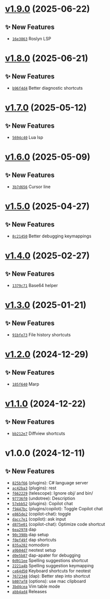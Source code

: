 # [v1.9.0](https://github.com/fredrkl/nvimsetup/compare/v1.8.0...v1.9.0) (2025-06-22)

## ✨ New Features
- [`16e3863`](https://github.com/fredrkl/nvimsetup/commit/16e3863)  Roslyn LSP

# [v1.8.0](https://github.com/fredrkl/nvimsetup/compare/v1.7.0...v1.8.0) (2025-06-21)

## ✨ New Features
- [`b96f4d4`](https://github.com/fredrkl/nvimsetup/commit/b96f4d4)  Better diagnostic shortcuts

# [v1.7.0](https://github.com/fredrkl/nvimsetup/compare/v1.6.0...v1.7.0) (2025-05-12)

## ✨ New Features
- [`5694c40`](https://github.com/fredrkl/nvimsetup/commit/5694c40)  Lua lsp

# [v1.6.0](https://github.com/fredrkl/nvimsetup/compare/v1.5.0...v1.6.0) (2025-05-09)

## ✨ New Features
- [`3b7d656`](https://github.com/fredrkl/nvimsetup/commit/3b7d656)  Cursor line

# [v1.5.0](https://github.com/fredrkl/nvimsetup/compare/v1.4.0...v1.5.0) (2025-04-27)

## ✨ New Features
- [`8c21450`](https://github.com/fredrkl/nvimsetup/commit/8c21450)  Better debugging keymappings

# [v1.4.0](https://github.com/fredrkl/nvimsetup/compare/v1.3.0...v1.4.0) (2025-02-27)

## ✨ New Features
- [`1379c71`](https://github.com/fredrkl/nvimsetup/commit/1379c71)  Base64 helper

# [v1.3.0](https://github.com/fredrkl/nvimsetup/compare/v1.2.0...v1.3.0) (2025-01-21)

## ✨ New Features
- [`91bfe73`](https://github.com/fredrkl/nvimsetup/commit/91bfe73)  File history shortcuts

# [v1.2.0](https://github.com/fredrkl/nvimsetup/compare/v1.1.0...v1.2.0) (2024-12-29)

## ✨ New Features
- [`185f640`](https://github.com/fredrkl/nvimsetup/commit/185f640)  Marp

# [v1.1.0](https://github.com/fredrkl/nvimsetup/compare/v1.0.0...v1.1.0) (2024-12-22)

## ✨ New Features
- [`bb212e7`](https://github.com/fredrkl/nvimsetup/commit/bb212e7)  Diffview shortcuts

# v1.0.0 (2024-12-11)

## ✨ New Features
- [`825bf66`](https://github.com/fredrkl/nvimsetup/commit/825bf66) (plugins): C# language server 
- [`ac42ba3`](https://github.com/fredrkl/nvimsetup/commit/ac42ba3) (plugins): rest 
- [`f662229`](https://github.com/fredrkl/nvimsetup/commit/f662229) (telescope): Ignore obj/ and bin/ 
- [`97736f0`](https://github.com/fredrkl/nvimsetup/commit/97736f0) (undotree): Description 
- [`57ebb52`](https://github.com/fredrkl/nvimsetup/commit/57ebb52) (plugins): Copilot chat 
- [`f9447bc`](https://github.com/fredrkl/nvimsetup/commit/f9447bc) (plugins/copilot): Toggle Copilot chat 
- [`e865de2`](https://github.com/fredrkl/nvimsetup/commit/e865de2) (copilot-chat): toggle 
- [`dacc7e1`](https://github.com/fredrkl/nvimsetup/commit/dacc7e1) (copilot): ask input 
- [`d875e01`](https://github.com/fredrkl/nvimsetup/commit/d875e01) (copilot-chat): Optimize code shortcut 
- [`6ea2978`](https://github.com/fredrkl/nvimsetup/commit/6ea2978)  dap 
- [`90c398b`](https://github.com/fredrkl/nvimsetup/commit/90c398b)  dap setup 
- [`f0ef49f`](https://github.com/fredrkl/nvimsetup/commit/f0ef49f)  dap shortcuts 
- [`835a282`](https://github.com/fredrkl/nvimsetup/commit/835a282)  nomodoro 
- [`a9b04d7`](https://github.com/fredrkl/nvimsetup/commit/a9b04d7)  neotest setup 
- [`d0e5b87`](https://github.com/fredrkl/nvimsetup/commit/d0e5b87) dap-apater for debugging 
- [`0d911ee`](https://github.com/fredrkl/nvimsetup/commit/0d911ee)  Spelling suggestions shortcut 
- [`2221a4b`](https://github.com/fredrkl/nvimsetup/commit/2221a4b)  Spelling suggestion keymapping 
- [`ce64d50`](https://github.com/fredrkl/nvimsetup/commit/ce64d50)  Keyboard shortcuts for neotest 
- [`7672348`](https://github.com/fredrkl/nvimsetup/commit/7672348)  (dap): Better step into shortcut 
- [`b807af8`](https://github.com/fredrkl/nvimsetup/commit/b807af8)  (options): use mac clipboard 
- [`3bd4cea`](https://github.com/fredrkl/nvimsetup/commit/3bd4cea)  Vim table mode 
- [`abb4ad4`](https://github.com/fredrkl/nvimsetup/commit/abb4ad4)  Releases
